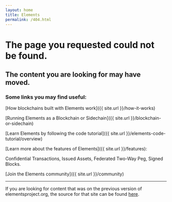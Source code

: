 ```yaml
---
layout: home
title: Elements
permalink: /404.html
---
```

# The page you requested could not be found.

## The content you are looking for may have moved.

### Some links you may find useful:

[How blockchains built with Elements work]({{ site.url }}/how-it-works)

[Running Elements as a Blockchain or Sidechain]({{ site.url }}/blockchain-or-sidechain)

[Learn Elements by following the code tutorial]({{ site.url }}/elements-code-tutorial/overview)

[Learn more about the features of Elements]({{ site.url }}/features):

Confidential Transactions, Issued Assets, Federated Two-Way Peg, Signed Blocks.

[Join the Elements community]({{ site.url }}/community)

* * * 

If you are looking for content that was on the previous version of elementsproject.org, the source for that site can be found [here](https://github.com/ElementsProject/elementsproject.org).
